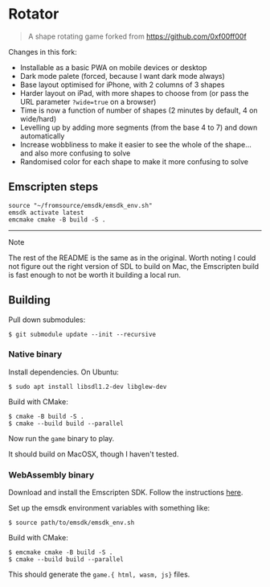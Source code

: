 # Rotator

> A shape rotating game forked from https://github.com/0xf00ff00f

Changes in this fork:

- Installable as a basic PWA on mobile devices or desktop
- Dark mode palete (forced, because I want dark mode always)
- Base layout optimised for iPhone, with 2 columns of 3 shapes
- Harder layout on iPad, with more shapes to choose from (or pass the URL parameter `?wide=true` on a browser)
- Time is now a function of number of shapes (2 minutes by default, 4 on wide/hard)
- Levelling up by adding more segments (from the base 4 to 7) and down automatically
- Increase wobbliness to make it easier to see the whole of the shape… and also more confusing to solve
- Randomised color for each shape to make it more confusing to solve

## Emscripten steps

```
source "~/fromsource/emsdk/emsdk_env.sh"
emsdk activate latest
emcmake cmake -B build -S .
```

----

> [!NOTE]
> The rest of the README is the same as in the original.
> Worth noting I could not figure out the right version of SDL to build on Mac,
> the Emscripten build is fast enough to not be worth it building a local run.

## Building

Pull down submodules:

```
$ git submodule update --init --recursive
```

### Native binary

Install dependencies. On Ubuntu:

```
$ sudo apt install libsdl1.2-dev libglew-dev
```

Build with CMake:
    
```
$ cmake -B build -S .
$ cmake --build build --parallel
```

Now run the `game` binary to play.

It should build on MacOSX, though I haven't tested.

### WebAssembly binary

Download and install the Emscripten SDK. Follow the instructions [here](https://emscripten.org/docs/getting_started/downloads.html).

Set up the emsdk environment variables with something like:

```
$ source path/to/emsdk/emsdk_env.sh
```

Build with CMake:

```
$ emcmake cmake -B build -S .
$ cmake --build build --parallel
```

This should generate the `game.{
    html, wasm, js}` files.
